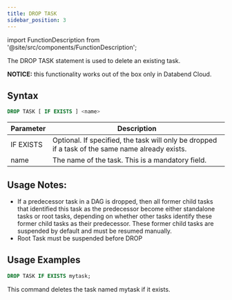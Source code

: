 ```yaml
---
title: DROP TASK
sidebar_position: 3
---
```

import FunctionDescription from '@site/src/components/FunctionDescription';

<FunctionDescription description="Introduced or updated: v1.2.371"/>

The DROP TASK statement is used to delete an existing task.

**NOTICE:** this functionality works out of the box only in Databend Cloud.

## Syntax

```sql
DROP TASK [ IF EXISTS ] <name>
```

| Parameter                        | Description                                                                                        |
|----------------------------------|------------------------------------------------------------------------------------------------------|
| IF EXISTS                        | Optional. If specified, the task will only be dropped if a task of the same name already exists. |
| name                             | The name of the task. This is a mandatory field.                                                       |

## Usage Notes:

- If a predecessor task in a DAG is dropped, then all former child tasks that identified this task as the predecessor become either standalone tasks or root tasks, depending on whether other tasks identify these former child tasks as their predecessor. These former child tasks are suspended by default and must be resumed manually.
- Root Task must be suspended before DROP

## Usage Examples

```sql
DROP TASK IF EXISTS mytask;
```

This command deletes the task named mytask if it exists.